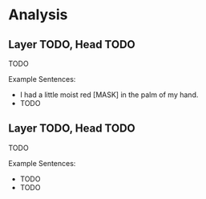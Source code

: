 # Analysis

## Layer TODO, Head TODO

TODO

Example Sentences:
- I had a little moist red [MASK] in the palm of my hand.
- TODO

## Layer TODO, Head TODO

TODO

Example Sentences:
- TODO
- TODO

